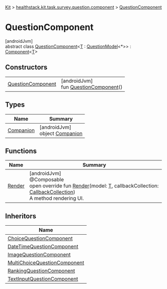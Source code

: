 
[Kit](../../../kit.html) > [healthstack.kit.task.survey.question.component](../index.html) > [QuestionComponent](index.html)



# QuestionComponent



[androidJvm]\
abstract class [QuestionComponent](index.html)&lt;[T](index.html) : [QuestionModel](../../healthstack.kit.task.survey.question.model/-question-model/index.html)&lt;*&gt;&gt; : [Component](../-component/index.html)&lt;[T](index.html)&gt;



## Constructors


| | |
|---|---|
| [QuestionComponent](-question-component.html) | [androidJvm]<br>fun [QuestionComponent](-question-component.html)() |


## Types


| Name | Summary |
|---|---|
| [Companion](-companion/index.html) | [androidJvm]<br>object [Companion](-companion/index.html) |


## Functions


| Name | Summary |
|---|---|
| [Render](-render.html) | [androidJvm]<br>@Composable<br>open override fun [Render](-render.html)(model: [T](index.html), callbackCollection: [CallbackCollection](../../healthstack.kit.task.base/-callback-collection/index.html))<br>A method rendering UI. |


## Inheritors


| Name |
|---|
| [ChoiceQuestionComponent](../-choice-question-component/index.html) |
| [DateTimeQuestionComponent](../-date-time-question-component/index.html) |
| [ImageQuestionComponent](../-image-question-component/index.html) |
| [MultiChoiceQuestionComponent](../-multi-choice-question-component/index.html) |
| [RankingQuestionComponent](../-ranking-question-component/index.html) |
| [TextInputQuestionComponent](../-text-input-question-component/index.html) |

